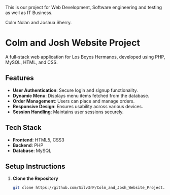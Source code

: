 This is our project for Web Development, Software engineering and testing as well as IT Business.

Colm Nolan and Joshua Sherry.

# Colm and Josh Website Project

A full-stack web application for Los Boyos Hermanos, developed using PHP, MySQL, HTML, and CSS.

## Features

- **User Authentication**: Secure login and signup functionality.
- **Dynamic Menu**: Displays menu items fetched from the database.
- **Order Management**: Users can place and manage orders.
- **Responsive Design**: Ensures usability across various devices.
- **Session Handling**: Maintains user sessions securely.

## Tech Stack

- **Frontend**: HTML5, CSS3
- **Backend**: PHP
- **Database**: MySQL

## Setup Instructions

1. **Clone the Repository**
   ```bash
   git clone https://github.com/Silv3rP/Colm_and_Josh_Website_Project.git
